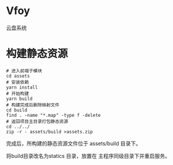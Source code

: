 # Vfoy
云盘系统


# 构建静态资源

```
# 进入前端子模块
cd assets
# 安装依赖
yarn install
# 开始构建
yarn build
# 构建完成后删除映射文件
cd build
find . -name "*.map" -type f -delete
# 返回项目主目录打包静态资源
cd ../../
zip -r - assets/build >assets.zip
```

完成后，所构建的静态资源文件位于 assets/build 目录下。

将build目录改名为statics 目录，放置在 主程序同级目录下并重启服务。
